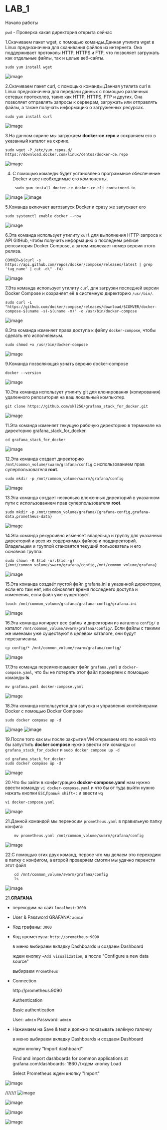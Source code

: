 # LAB_1
Начало работы

`pwd` - Проверка какая директория открыта сейчас

1.Скачиваем пакет wget, с помощью команды.Данная утилита wget в Linux предназначена для скачивания файлов из интернета. Она поддерживает протоколы HTTP, HTTPS и FTP, что позволяет загружать как отдельные файлы, так и целые веб-сайты.

    sudo yum install wget

![image](https://github.com/user-attachments/assets/ed09c4e6-8b2b-4d0c-834f-34a5c30d8f07)


2.Скачиваем пакет curl, с помощью команды.Данная утилита curl в Linux предназначена для передачи данных с помощью различных сетевых протоколов, таких как HTTP, HTTPS, FTP и других. Она позволяет отправлять запросы к серверам, загружать или отправлять файлы, а также получать информацию о загруженных ресурсах.

    sudo yum install curl

![image](https://github.com/user-attachments/assets/77af68cd-c923-4495-b539-98fde6e261eb)

3.На данном скрине мы загружаем <b>docker-ce.repo</b> и сохраняем его в указанный каталог на скрине.

    sudo wget -P /etc/yum.repos.d/ https://download.docker.com/linux/centos/docker-ce.repo

![image](https://github.com/user-attachments/assets/f7fe0392-8fb3-432f-b73f-9dd48d4d6a78)

4. С помощью команды будет установлено программное обеспечение Docker и все необходимые его компоненты.

        sudo yum install docker-ce docker-ce-cli containerd.io

![image](https://github.com/user-attachments/assets/95ef434d-3d17-4fcb-a79a-608234e27fa3)
![image](https://github.com/user-attachments/assets/f6b0b24c-e4ff-4b1f-9915-52ebca3aee30)

5.Команда включает автозапуск Docker и сразу же запускает его

    sudo systemctl enable docker --now

![image](https://github.com/user-attachments/assets/2c0f0d31-d47b-47a2-a5c7-2602d98b760e)

6.Эта команда использует утилиту `curl` для выполнения HTTP-запроса к API GitHub, чтобы получить информацию о последнем релизе репозитория Docker Compose, а затем извлекает номер версии этого релиза.

    COMVER=$(curl -s https://api.github.com/repos/docker/compose/releases/latest | grep 'tag_name' | cut -d\" -f4)

![image](https://github.com/user-attachments/assets/4086e19c-fc3c-4658-8906-2d5677f322bb)

7.Эта команда использует утилиту `curl` для загрузки последней версии Docker Compose и сохраняет её в системную директорию `/usr/bin/`.

    sudo curl -L "https://github.com/docker/compose/releases/download/$COMVER/docker-compose-$(uname -s)-$(uname -m)" -o /usr/bin/docker-compose

![image](https://github.com/user-attachments/assets/15260c10-7b2a-4ae0-9612-b6240c9b4483)

8.Эта команда изменяет права доступа к файлу `docker-compose`, чтобы сделать его исполняемым.

    sudo chmod +x /usr/bin/docker-compose

![image](https://github.com/user-attachments/assets/19db8dab-837d-48c0-8c31-826d66cd45a1)

9.Команда позволяющая узнать версию docker-compose

    docker --version

![image](https://github.com/user-attachments/assets/d9c574f1-117d-4cca-a50d-ef206071425a)

10.Эта команда использует утилиту git для клонирования (копирования) удаленного репозитория на ваш локальный компьютер.

    git clone https://github.com/skl256/grafana_stack_for_docker.git

![image](https://github.com/user-attachments/assets/3765c2df-9c3e-4f31-aaa1-9926bc9a9756)

11.Эта команда изменяет текущую рабочую директорию в терминале на директорию grafana_stack_for_docker.

    cd grafana_stack_for_docker

![image](https://github.com/user-attachments/assets/51b88fe8-db5d-470d-a1db-59c1c658e891)

12.Эта команда создает директорию `/mnt/common_volume/swarm/grafana/config` с использованием прав суперпользователя <b>root</b>.

    sudo mkdir -p /mnt/common_volume/swarm/grafana/config

![image](https://github.com/user-attachments/assets/a2a41086-d0da-487f-9ef7-42b35d8f2bba)

13.Эта команда создает несколько вложенных директорий в указанном пути с использованием прав суперпользователя <b>root</b>.

    sudo mkdir -p /mnt/common_volume/grafana/{grafana-config,grafana-data,prometheus-data}
    
![image](https://github.com/user-attachments/assets/b5614536-4d78-4151-bdc4-359b5c74cbdb)

14.Эта команда рекурсивно изменяет владельца и группу для указанных директорий и всех их содержимых файлов и поддиректорий. Владельцем и группой становятся текущий пользователь и его основная группа.

    sudo chown -R $(id -u):$(id -g) {/mnt/common_volume/swarm/grafana/config,/mnt/common_volume/grafana}

![image](https://github.com/user-attachments/assets/cadc9df7-1535-4693-a148-7489a4493652)

15.Эта команда создаёт пустой файл grafana.ini в указанной директории, если его там нет, или обновляет время последнего доступа и изменения, если файл уже существует.

    touch /mnt/common_volume/grafana/grafana-config/grafana.ini

![image](https://github.com/user-attachments/assets/10edca70-2c41-4bc5-9239-271e038d1235)

16.Эта команда копирует все файлы и директории из каталога `config/` в каталог `/mnt/common_volume/swarm/grafana/config/`. Если файлы с такими же именами уже существуют в целевом каталоге, они будут перезаписаны.

    cp config/* /mnt/common_volume/swarm/grafana/config/

![image](https://github.com/user-attachments/assets/9df2d390-b56f-464d-81b5-eb25920e85fc)

17.Эта команда переименовывает файл `grafana.yaml` в `docker-compose.yaml`, что бы не потерять этот файл проверяем с помощью команды <b>ls</b>

    mv grafana.yaml docker-compose.yaml

![image](https://github.com/user-attachments/assets/07351c31-464e-4da0-8d13-9eb7817fc36c)

18.Эта команда используется для запуска и управления контейнерами Docker с помощью Docker Compose

    sudo docker compose up -d

![image](https://github.com/user-attachments/assets/567e247e-760f-46de-8203-83de860deaa4)
![image](https://github.com/user-attachments/assets/9869ce1d-da35-49d5-9263-1f4097746796)

19.После того как мы после закрытия VM открываем его по новой что бы запустить <b>docker compose</b> нужно ввести эти команды `cd grafana_stack_for_docker` и `sudo docker compose up -d`

    cd grafana_stack_for_docker
    sudo docker compose up -d

![image](https://github.com/user-attachments/assets/6ffc2b65-4641-4084-a90f-4432d6db4afe)

20.Что бы зайти в конфигурацию <b>docker-compose.yaml</b> нам нужно ввести команду `vi docker-compose.yaml` и что бы от туда выйти нужно нажать кнопки `ESC`,`Правый shift+:` и ввести `wq`

    vi docker-compose.yaml

![image](https://github.com/user-attachments/assets/ee93eb33-e4bb-493c-8df6-04374d924caa)

21.Данной командой мы переносим `prometheus.yaml` в правильную папку конфига

        mv prometheus.yaml /mnt/common_volume/swarm/grafana/config

![image](https://github.com/user-attachments/assets/15ba16d0-5fe7-4878-b4a1-d2f842a6f417)

22.С помощью этих двух команд, первое что мы делаем это переходим в папку с конфигом, а второй проверяем смогли мы удачно перенсти этот файл

        cd /mnt/common_volume/swarm/grafana/config
        ls

![image](https://github.com/user-attachments/assets/266f6c2b-bd36-4f04-b1e5-f487450ad8eb)

21.<b>GRAFANA</b>

* переходим на сайт `localhost:3000`

* User & Password GRAFANA: `admin`

* Код графаны: `3000`

* Код прометеуса: `http://prometheus:9090`

<ul>
в меню выбираем вкладку Dashboards и создаем Dashboard

ждем кнопку `+Add visualization`, а после "Configure a new data source"

выбираем `Prometheus`
</ul>

* Connection

<ul>
    
http://prometheus:9090

Authentication

Basic authentication

User: `admin`
Password: `admin`
</ul>

* Нажимаем на Save & test и должно показывать зелёную галочку

<ul>
    
в меню выбираем вкладку Dashboards и создаем Dashboard

ждем кнопку "Import dashboard"

Find and import dashboards for common applications at grafana.com/dashboards: 1860 //ждем кнопку Load

Select Prometheus ждем кнопку "Import"
</ul>

![image](https://github.com/user-attachments/assets/d309fe5c-1a98-4c1d-9869-2582773fd3b3)


///////
![image](https://github.com/user-attachments/assets/b7162512-8965-4fc1-b6a4-a1ec3d1e8176)

![image](https://github.com/user-attachments/assets/bbb896db-430c-4ed9-9808-eeb7ca7dbe09)

![image](https://github.com/user-attachments/assets/d2e0a94b-b4da-499d-a24e-3de6c6e0cc92)

![image](https://github.com/user-attachments/assets/c7cad968-09e9-4aaf-ac42-51c753c7b750)










